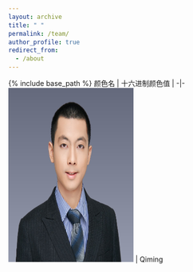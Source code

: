 ```yaml
---
layout: archive
title: " "
permalink: /team/
author_profile: true
redirect_from:
  - /about
---
```


{% include base_path %}
颜色名 | 十六进制颜色值 | 
-|-
<img src=qiming.png width="251" height="350" > | Qiming


